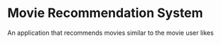 # Movie Recommendation System
 An application that recommends movies similar to the movie user likes
